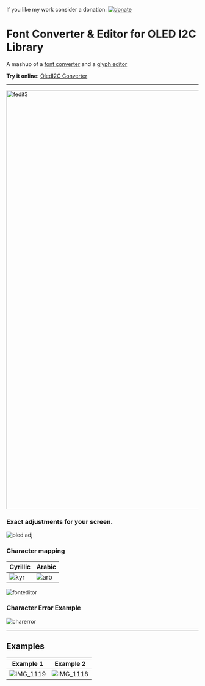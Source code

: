 If you like my work consider a donation: [![donate](https://img.shields.io/badge/donate-ko--fi-orange)](https://ko-fi.com/chromoxdor)

# Font Converter & Editor for OLED I2C Library

A mashup of a [font converter](https://oleddisplay.squix.ch/) and a [glyph editor](https://rawgit.com/lorol/esp8266-oled-ssd1306/master/resources/glyphEditor.html)

**Try it online:** [OledI2C Converter](https://raw.githack.com/chromoxdor/Oled_Font_Converter_Editor/main/OledI2C_Converter.html)

---


<img width="900" height="1095" alt="fedit3" src="https://github.com/user-attachments/assets/d6b2c2f9-4bf0-4bac-8c80-ab152b01e96b" />

### Exact adjustments for your screen.
![oled adj](https://github.com/user-attachments/assets/f4ead09f-dae1-49ff-bb49-2efa0b79932e)


### Character mapping
| Cyrillic | Arabic |
|----------|--------|
| ![kyr](https://github.com/user-attachments/assets/f56a4d23-5df0-4f9b-93ca-2738537915e7) | ![arb](https://github.com/user-attachments/assets/b073bae1-bdaf-43f8-9ff6-94cdf4b90e48) |


![fonteditor](https://github.com/user-attachments/assets/0bb58895-7e0a-464d-bc8b-cedd6ec45e4f)

### Character Error Example
![charerror](https://github.com/user-attachments/assets/b8bec0d1-9dff-4051-a185-212053a50cdc)

---

## Examples
| Example 1 | Example 2 |
|-----------|-----------|
| ![IMG_1119](https://github.com/user-attachments/assets/9de45214-8253-4a21-ae47-0abf883b231d) | ![IMG_1118](https://github.com/user-attachments/assets/42ca8379-76d8-4960-ba2f-181493e23792) |
